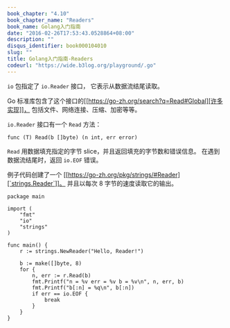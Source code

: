 ```yaml
---
book_chapter: "4.10"
book_chapter_name: "Readers"
book_name: Golang入门指南
date: "2016-02-26T17:53:43.0528864+08:00"
description: ""
disqus_identifier: book000104010
slug: ""
title: Golang入门指南-Readers
codeurl: "https://wide.b3log.org/playground/.go"
---
```





`io` 包指定了 `io.Reader` 接口，
它表示从数据流结尾读取。

Go 标准库包含了这个接口的[[https://go-zh.org/search?q=Read#Global][许多实现]]，
包括文件、网络连接、压缩、加密等等。

`io.Reader` 接口有一个 `Read` 方法：

	func (T) Read(b []byte) (n int, err error)

`Read` 用数据填充指定的字节 slice，并且返回填充的字节数和错误信息。
在遇到数据流结尾时，返回 `io.EOF` 错误。

例子代码创建了一个
[[https://go-zh.org/pkg/strings/#Reader][`strings.Reader`]]。
并且以每次 8 字节的速度读取它的输出。

```
package main

import (
	"fmt"
	"io"
	"strings"
)

func main() {
	r := strings.NewReader("Hello, Reader!")

	b := make([]byte, 8)
	for {
		n, err := r.Read(b)
		fmt.Printf("n = %v err = %v b = %v\n", n, err, b)
		fmt.Printf("b[:n] = %q\n", b[:n])
		if err == io.EOF {
			break
		}
	}
}

```

